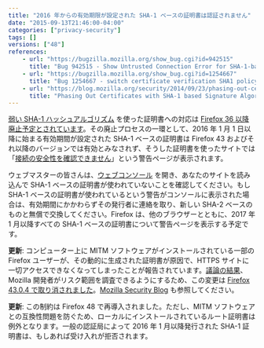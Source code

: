 ```yaml
---
title: "2016 年からの有効期限が設定された SHA-1 ベースの証明書は認証されません"
date: "2015-09-13T21:46:00-04:00"
categories: ["privacy-security"]
tags: []
versions: ["48"]
references:
    - url: "https://bugzilla.mozilla.org/show_bug.cgi?id=942515"
      title: "Bug 942515 - Show Untrusted Connection Error for SHA-1-based SSL certificates with notBefore >= 2016-01-01"
    - url: "https://bugzilla.mozilla.org/show_bug.cgi?id=1254667"
      title: "Bug 1254667 - switch certificate verification SHA1 policy to \"allow for locally-installed roots\""
    - url: "https://blog.mozilla.org/security/2014/09/23/phasing-out-certificates-with-sha-1-based-signature-algorithms/"
      title: "Phasing Out Certificates with SHA-1 based Signature Algorithms"
---
```

[弱い SHA-1 ハッシュアルゴリズム](https://developer.mozilla.org/docs/Web/Security/Weak_Signature_Algorithm) を使った証明書への対応は [Firefox 36 以降廃止予定とされています](https://www.fxsitecompat.com/ja/docs/2014/sha-1-support-has-been-deprecated/)。その廃止プロセスの一環として、<time datetime="2016-01-01">2016 年 1 月 1 日</time>以降に始まる有効期間が設定された SHA-1 ベースの証明書は Firefox 43 およびそれ以降のバージョンでは有効とみなされず、そうした証明書を使ったサイトでは「[接続の安全性を確認できません](https://support.mozilla.org/ja/kb/connection-untrusted-error-message)」という警告ページが表示されます。

ウェブマスターの皆さんは、[ウェブコンソール](https://developer.mozilla.org/ja/docs/Tools/Web_Console) を開き、あなたのサイトを読み込んで SHA-1 ベースの証明書が使われていないことを確認してください。もし SHA-1 ベースの証明書が使われているという警告がコンソールに表示された場合は、有効期間にかかわらずその発行者に連絡を取り、新しい SHA-2 ベースのものと無償で交換してください。Firefox は、他のブラウザーとともに、<time datetime="2017-01">2017 年 1 月</time>以降すべての SHA-1 ベースの証明書について警告ページを表示する予定です。

**更新**: コンピューター上に MITM ソフトウェアがインストールされている一部の Firefox ユーザーが、その動的に生成された証明書が原因で、HTTPS サイトに一切アクセスできなくなってしまったことが報告されています。[議論の結果](https://groups.google.com/d/topic/mozilla.dev.platform/ZNKxYgIk_Sg/discussion)、Mozilla 開発者がリスク範囲を調査できるようにするため、この変更は [Firefox 43.0.4 で取り消されました](https://bugzilla.mozilla.org/show_bug.cgi?id=1236975)。[Mozilla Security Blog](https://blog.mozilla.org/security/2016/01/06/man-in-the-middle-interfering-with-increased-security/) も参照してください。

**更新**: この制約は Firefox 48 で再導入されました。ただし、MITM ソフトウェアとの互換性問題を防ぐため、ローカルにインストールされているルート証明書は例外となります。一般の認証局によって 2016 年 1 月以降発行された SHA-1 証明書は、もしあれば受け入れが拒否されます。
